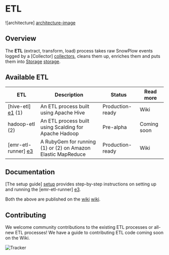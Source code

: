 # ETL

![architecture] [architecture-image]

## Overview

The **ETL** (extract, transform, load) process takes raw SnowPlow events logged by a [Collector] [collectors], cleans them up, enriches them and puts them into [Storage] [storage].

## Available ETL

| ETL                             | Description                                                  | Status           | Read more                    |
|---------------------------------|--------------------------------------------------------------|------------------|------------------------------|
| [hive-etl] [e1] (1)             | An ETL process built using Apache Hive                       | Production-ready | Wiki                         |
| hadoop-etl (2)           | An ETL process built using Scalding for Apache Hadoop        | Pre-alpha        | Coming soon                  | 
| [emr-etl-runner] [e3]           | A RubyGem for running (1) or (2) on Amazon Elastic MapReduce | Production-ready | Wiki                         |  

## Documentation

[The setup guide] [setup] provides step-by-step instructions on setting up and running the [emr-etl-runner] [e3].

Both the above are published on the [wiki] [wiki].

## Contributing

We welcome community contributions to the existing ETL processes or all-new ETL processes! We have a guide to contributing ETL code coming soon on the Wiki. 

![Tracker](https://collector.snplow.com/i?&e=pv&page=3%20ETL%20README&aid=snowplowgithub&p=web&tv=no-js-0.1.0)

[architecture-image]: https://github.com/snowplow/snowplow/raw/master/3-etl/3-etl.png
[collectors]: https://github.com/snowplow/snowplow/tree/master/2-collectors
[storage]: https://github.com/snowplow/snowplow/tree/master/4-storage
[e1]: ./hive-etl/
[e2]: ./hadoop-etl/
[e3]: ./emr-etl-runner/
[setup]: https://github.com/snowplow/snowplow/wiki/setting-up-EmrEtlRunner
[which-etl]: https://github.com/snowplow/snowplow/wiki/choosing-an-etl-module
[wiki]: https://github.com/snowplow/snowplow/wiki

